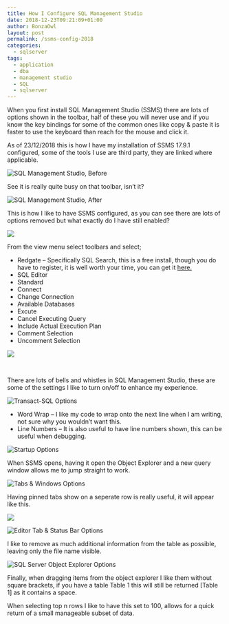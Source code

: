 ```yaml
---
title: How I Configure SQL Management Studio
date: 2018-12-23T09:21:09+01:00
author: BonzaOwl
layout: post
permalink: /ssms-config-2018
categories:
  - sqlserver
tags:
  - application
  - dba
  - management studio
  - SQL
  - sqlserver
---
```


When you first install SQL Management Studio (SSMS) there are lots of options shown in the toolbar, half of these you will never use and if you know the key bindings for some of the common ones like copy & paste it is faster to use the keyboard than reach for the mouse and click it.

As of 23/12/2018 this is how I have my installation of SSMS 17.9.1 configured, some of the tools I use are third party, they are linked where applicable.

![SQL Management Studio, Before](/assets/img/main_before.png)

See it is really quite busy on that toolbar, isn&#8217;t it?

![SQL Management Studio, After](/assets/img/main_after-1.png)

This is how I like to have SSMS configured, as you can see there are lots of options removed but what exactly do I have still enabled?

![](/assets/img/main_toolbars_show.png)

From the view menu select toolbars and select;

- Redgate &#8211; Specifically SQL Search, this is a free install, though you do have to register, it is well worth your time, you can get it [here.](https://www.red-gate.com/products/sql-development/sql-search/)
- SQL Editor
- Standard
- Connect
- Change Connection
- Available Databases
- Excute
- Cancel Executing Query
- Include Actual Execution Plan
- Comment Selection
- Uncomment Selection

![](/assets/img/main_standard_buttons_show.png)

&nbsp;

There are lots of bells and whistles in SQL Management Studio, these are some of the settings I like to turn on/off to enhance my experience.

![Transact-SQL Options](/assets/img/options-text-tsql.png)

- Word Wrap &#8211; I like my code to wrap onto the next line when I am writing, not sure why you wouldn&#8217;t want this.
- Line Numbers &#8211; It is also useful to have line numbers shown, this can be useful when debugging.

![Startup Options](/assets/img/options-startup.png)

When SSMS opens, having it open the Object Explorer and a new query window allows me to jump straight to work.

![Tabs & Windows Options](/assets/img/options-tabs-windows.png)

Having pinned tabs show on a seperate row is really useful, it will appear like this.

![](/assets/img/pinned_tabs.png)

![Editor Tab & Status Bar Options](/assets/img/options-editor-tab-status-bar.png)

I like to remove as much additional information from the table as possible, leaving only the file name visible.

![SQL Server Object Explorer Options](/assets/img/options-sql-server-object-explorer.png)

Finally, when dragging items from the object explorer I like them without square brackets, if you have a table Table 1 this will still be returned [Table 1] as it contains a space.

When selecting top n rows I like to have this set to 100, allows for a quick return of a small manageable subset of data.
